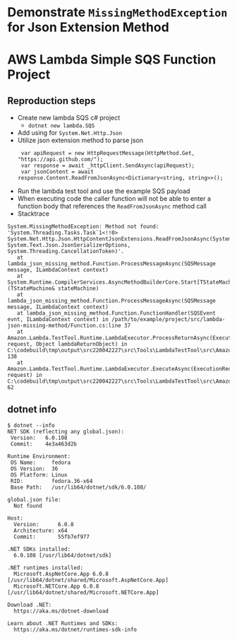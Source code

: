 # Demonstrate `MissingMethodException` for Json Extension Method
# AWS Lambda Simple SQS Function Project

## Reproduction steps
- Create new lambda SQS c# project
  - `dotnet new lambda.SQS`
- Add using for `System.Net.Http.Json`
- Utilize json extension method to parse json 
  ```
   var apiRequest = new HttpRequestMessage(HttpMethod.Get, "https://api.github.com/");
   var response = await _httpClient.SendAsync(apiRequest);
   var jsonContent = await response.Content.ReadFromJsonAsync<Dictionary<string, string>>();
  ```
- Run the lambda test tool and use the example SQS payload
- When executing code the caller function will not be able to enter a function body that references the `ReadFromJsonAsync` method call
- Stacktrace
```
System.MissingMethodException: Method not found: 'System.Threading.Tasks.Task`1<!!0> System.Net.Http.Json.HttpContentJsonExtensions.ReadFromJsonAsync(System.Net.Http.HttpContent, System.Text.Json.JsonSerializerOptions, System.Threading.CancellationToken)'.
   at lambda_json_missing_method.Function.ProcessMessageAsync(SQSMessage message, ILambdaContext context)
   at System.Runtime.CompilerServices.AsyncMethodBuilderCore.Start[TStateMachine](TStateMachine& stateMachine)
   at lambda_json_missing_method.Function.ProcessMessageAsync(SQSMessage message, ILambdaContext context)
   at lambda_json_missing_method.Function.FunctionHandler(SQSEvent evnt, ILambdaContext context) in /path/to/example/project/src/lambda-json-missing-method/Function.cs:line 37
   at Amazon.Lambda.TestTool.Runtime.LambdaExecutor.ProcessReturnAsync(ExecutionRequest request, Object lambdaReturnObject) in C:\codebuild\tmp\output\src220042227\src\Tools\LambdaTestTool\src\Amazon.Lambda.TestTool\Runtime\LambdaExecutor.cs:line 138
   at Amazon.Lambda.TestTool.Runtime.LambdaExecutor.ExecuteAsync(ExecutionRequest request) in C:\codebuild\tmp\output\src220042227\src\Tools\LambdaTestTool\src\Amazon.Lambda.TestTool\Runtime\LambdaExecutor.cs:line 62

```

## dotnet info
```
$ dotnet --info
NET SDK (reflecting any global.json):
 Version:   6.0.108
 Commit:    4e3a463d2b

Runtime Environment:
 OS Name:     fedora
 OS Version:  36
 OS Platform: Linux
 RID:         fedora.36-x64
 Base Path:   /usr/lib64/dotnet/sdk/6.0.108/

global.json file:
  Not found

Host:
  Version:      6.0.8
  Architecture: x64
  Commit:       55fb7ef977

.NET SDKs installed:
  6.0.108 [/usr/lib64/dotnet/sdk]

.NET runtimes installed:
  Microsoft.AspNetCore.App 6.0.8 [/usr/lib64/dotnet/shared/Microsoft.AspNetCore.App]
  Microsoft.NETCore.App 6.0.8 [/usr/lib64/dotnet/shared/Microsoft.NETCore.App]

Download .NET:
  https://aka.ms/dotnet-download

Learn about .NET Runtimes and SDKs:
  https://aka.ms/dotnet/runtimes-sdk-info
```
